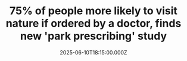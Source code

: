 ---
title: "75% of people more likely to visit nature if ordered by a doctor, finds new 'park prescribing' study"
date: 2025-06-10T18:15:00.000Z
category: Human Kindness
externalLink: "https://www.goodgoodgood.co/articles/park-prescription-canada-study"
image: ""
excerpt: "A new peer-reviewed study focused on Canada’s PaRx program finds that nature prescription programs are successful in addressing health challenges.…"
---
